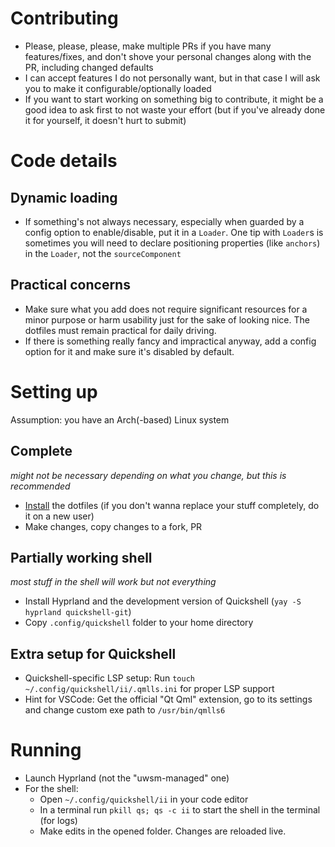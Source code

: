 # Contributing

- Please, please, please, make multiple PRs if you have many features/fixes, and don't shove your personal changes along with the PR, including changed defaults
- I can accept features I do not personally want, but in that case I will ask you to make it configurable/optionally loaded
- If you want to start working on something big to contribute, it might be a good idea to ask first to not waste your effort (but if you've already done it for yourself, it doesn't hurt to submit)

# Code details

## Dynamic loading

- If something's not always necessary, especially when guarded by a config option to enable/disable, put it in a `Loader`. One tip with `Loader`s is sometimes you will need to declare positioning properties (like `anchors`) in the `Loader`, not the `sourceComponent`

## Practical concerns

- Make sure what you add does not require significant resources for a minor purpose or harm usability just for the sake of looking nice. The dotfiles must remain practical for daily driving.
- If there is something really fancy and impractical anyway, add a config option for it and make sure it's disabled by default. 

# Setting up

Assumption: you have an Arch(-based) Linux system

## Complete

_might not be necessary depending on what you change, but this is recommended_

- [Install](https://end-4.github.io/dots-hyprland-wiki/en/ii-qs/01setup/) the dotfiles (if you don't wanna replace your stuff completely, do it on a new user)
- Make changes, copy changes to a fork, PR

## Partially working shell

_most stuff in the shell will work but not everything_

- Install Hyprland and the development version of Quickshell (`yay -S hyprland quickshell-git`)
- Copy `.config/quickshell` folder to your home directory

## Extra setup for Quickshell
- Quickshell-specific LSP setup: Run `touch ~/.config/quickshell/ii/.qmlls.ini` for proper LSP support
- Hint for VSCode: Get the official "Qt Qml" extension, go to its settings and change custom exe path to `/usr/bin/qmlls6`

# Running

- Launch Hyprland (not the "uwsm-managed" one)
- For the shell:
  - Open `~/.config/quickshell/ii` in your code editor
  - In a terminal run `pkill qs; qs -c ii` to start the shell in the terminal (for logs)
  - Make edits in the opened folder. Changes are reloaded live.
